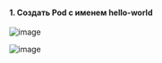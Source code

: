 #### 1. Создать Pod с именем hello-world

![image](https://github.com/inyushov/devops-netology/assets/127683348/4e8c48da-90ed-47ff-a017-479c851f25d9)

![image](https://github.com/inyushov/devops-netology/assets/127683348/1282efe5-27c9-4c18-ab21-d1b995b5b1d5)







